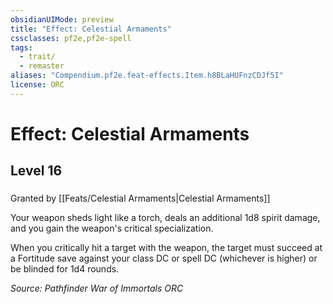 ```yaml
---
obsidianUIMode: preview
title: "Effect: Celestial Armaments"
cssclasses: pf2e,pf2e-spell
tags:
  - trait/
  - remaster
aliases: "Compendium.pf2e.feat-effects.Item.h8BLaHUFnzCDJf5I"
license: ORC
---
```

# Effect: Celestial Armaments
## Level 16
### 






Granted by [[Feats/Celestial Armaments|Celestial Armaments]]

Your weapon sheds light like a torch, deals an additional 1d8 spirit damage, and you gain the weapon's critical specialization.

When you critically hit a target with the weapon, the target must succeed at a Fortitude save against your class DC or spell DC (whichever is higher) or be blinded for 1d4 rounds.

*Source: Pathfinder War of Immortals*
*ORC*